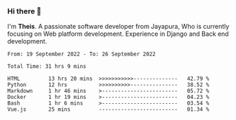 ### Hi there 👋

I'm <b>Theis</b>. A passionate software developer from Jayapura, Who is currently focusing on Web platform development. Experience in Django and Back end development.

 
 <!--START_SECTION:waka-->

```text
From: 19 September 2022 - To: 26 September 2022

Total Time: 31 hrs 9 mins

HTML         13 hrs 20 mins  >>>>>>>>>>>--------------   42.79 %
Python       12 hrs          >>>>>>>>>>---------------   38.52 %
Markdown     1 hr 46 mins    >------------------------   05.72 %
Docker       1 hr 19 mins    >------------------------   04.23 %
Bash         1 hr 6 mins     >------------------------   03.54 %
Vue.js       25 mins         -------------------------   01.34 %
```

<!--END_SECTION:waka-->
